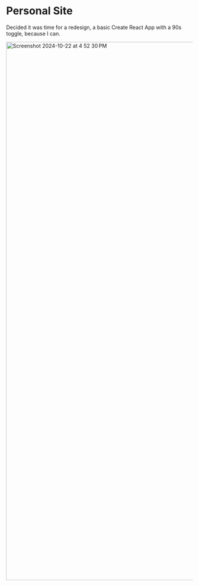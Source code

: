# Personal Site

Decided it was time for a redesign, a basic Create React App with a 90s toggle, because I can. 


<img width="1455" alt="Screenshot 2024-10-22 at 4 52 30 PM" src="https://github.com/user-attachments/assets/3f5f087e-e562-4f88-8a84-2553d7c12ac1">
